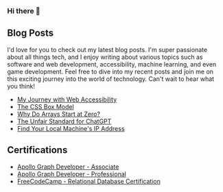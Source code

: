 ### Hi there 👋

<!--
**jodylecompte/jodylecompte** is a ✨ _special_ ✨ repository because its `README.md` (this file) appears on your GitHub profile.

Here are some ideas to get you started:

- 🔭 I’m currently working on ...
- 🌱 I’m currently learning ...
- 👯 I’m looking to collaborate on ...
- 🤔 I’m looking for help with ...
- 💬 Ask me about ...
- 📫 How to reach me: ...
- 😄 Pronouns: ...
- ⚡ Fun fact: ...
-->

## Blog Posts

I'd love for you to check out my latest blog posts. I'm super passionate about all things tech, and I enjoy
writing about various topics such as software and web development, accessibility, machine learning, and even
game development. Feel free to dive into my recent posts and join me on this exciting journey into the world
of technology. Can't wait to hear what you think!

<!-- BLOG-POST-LIST:START -->
- [My Journey with Web Accessibility](https://jodylecompte.com/articles/my-journey-with-web-accessibility)
- [The CSS Box Model](https://jodylecompte.com/articles/css-box-model)
- [Why Do Arrays Start at Zero?](https://jodylecompte.com/articles/why-arrays-start-at-zero)
- [The Unfair Standard for ChatGPT](https://jodylecompte.com/articles/the-unfair-standard-for-chatgpt)
- [Find Your Local Machine&#39;s IP Address](https://jodylecompte.com/articles/find-your-local-ip-address)
<!-- BLOG-POST-LIST:END -->

## Certifications

- [Apollo Graph Developer - Associate](https://www.apollographql.com/tutorials/certifications/53a3ba05-748c-4cf3-a8db-1b15fd3676c9)
- [Apollo Graph Developer - Professional](https://www.apollographql.com/tutorials/certifications/5d21cdec-260c-4049-810e-aa13ed6a8655)
- [FreeCodeCamp - Relational Database Certification](https://www.freecodecamp.org/certification/jlecompte/relational-database-v8)
